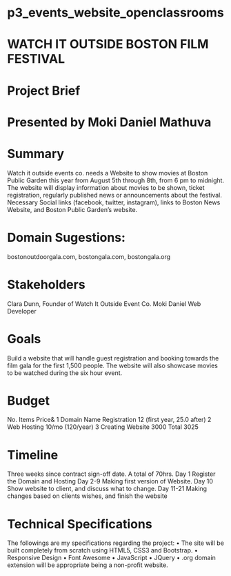 # p3_events_website_openclassrooms


# WATCH IT OUTSIDE BOSTON FILM FESTIVAL


# Project Brief
# Presented by Moki Daniel Mathuva

# Summary
Watch it outside events co. needs a Website to show movies at Boston Public
Garden this year from August 5th through 8th, from 6 pm to midnight.
The website will display information about movies to be shown, ticket registration,
regularly published news or announcements about the festival.
Necessary Social links (facebook, twitter, instagram), links to Boston News
Website, and Boston Public Garden’s website.

# Domain Sugestions:
 bostonoutdoorgala.com, bostongala.com, bostongala.org

# Stakeholders
Clara Dunn, Founder of Watch It Outside Event Co.
Moki Daniel Web Developer

# Goals
Build a website that will handle guest registration and booking
towards the film gala for the first 1,500 people.
The website will also showcase movies to be watched during the six hour event.

# Budget
No.
Items
Price&
1
Domain Name Registration
12 (first year, 25.0 after)
2
Web Hosting
10/mo (120/year)
3
Creating Website
3000
Total
3025

# Timeline
Three weeks since contract sign-off date. A total of 70hrs.
Day 1
Register the Domain and Hosting
Day 2-9
Making first version of Website.
Day 10
Show website to client, and discuss what to change.
Day 11-21
Making changes based on clients wishes, and finish the
website

# Technical Specifications
The followings are my specifications regarding the project:
• The site will be built completely from scratch using HTML5, CSS3 and
Bootstrap.
• Responsive Design
• Font Awesome
• JavaScript
• JQuery
• .org domain extension will be appropriate being a non-profit website.